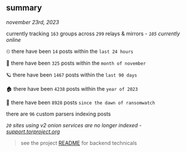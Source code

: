 
## summary
_november 23rd, 2023_

currently tracking `163` groups across `299` relays & mirrors - _`105` currently online_

⏲ there have been `14` posts within the `last 24 hours`

🦈 there have been `325` posts within the `month of november`

🪐 there have been `1467` posts within the `last 90 days`

🏚 there have been `4238` posts within the `year of 2023`

🦕 there have been `8928` posts `since the dawn of ransomwatch`

there are `96` custom parsers indexing posts

_`20` sites using v2 onion services are no longer indexed - [support.torproject.org](https://support.torproject.org/onionservices/v2-deprecation/)_

> see the project [README](https://github.com/joshhighet/ransomwatch#ransomwatch--) for backend technicals
